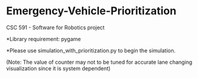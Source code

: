 # Emergency-Vehicle-Prioritization
CSC 591 - Software for Robotics project

*Library requirement: pygame

*Please use simulation_with_prioritization.py to begin the simulation.

(Note: The value of counter may not to be tuned for accurate lane changing visualization since it is system dependent)
